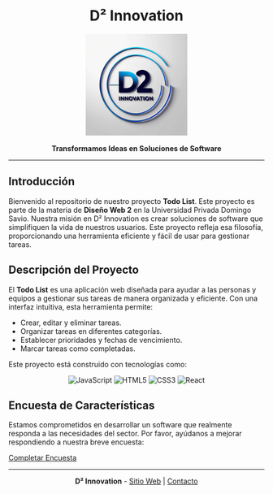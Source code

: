 <div align="center">

# D² Innovation

<img src="https://github.com/temps-code/Class-Project---Web-Design-2/blob/main/logo.jpg?raw=true" alt="D² Innovation Logo" width="200"/>

**Transformamos Ideas en Soluciones de Software**

</div>

---

## Introducción

Bienvenido al repositorio de nuestro proyecto **Todo List**. Este proyecto es parte de la materia de **Diseño Web 2** en la Universidad Privada Domingo Savio. Nuestra misión en D² Innovation es crear soluciones de software que simplifiquen la vida de nuestros usuarios. Este proyecto refleja esa filosofía, proporcionando una herramienta eficiente y fácil de usar para gestionar tareas.

## Descripción del Proyecto

El **Todo List** es una aplicación web diseñada para ayudar a las personas y equipos a gestionar sus tareas de manera organizada y eficiente. Con una interfaz intuitiva, esta herramienta permite:

- Crear, editar y eliminar tareas.
- Organizar tareas en diferentes categorías.
- Establecer prioridades y fechas de vencimiento.
- Marcar tareas como completadas.

Este proyecto está construido con tecnologías como:

<div align="center">
  
![JavaScript](https://img.shields.io/badge/JavaScript-323330?style=for-the-badge&logo=javascript&logoColor=F7DF1E)    ![HTML5](https://img.shields.io/badge/HTML5-E34F26?style=for-the-badge&logo=html5&logoColor=white)	  ![CSS3](https://img.shields.io/badge/CSS3-1572B6?style=for-the-badge&logo=css3&logoColor=white)	  ![React](https://img.shields.io/badge/React-20232A?style=for-the-badge&logo=react&logoColor=61DAFB)

</div>

## Encuesta de Características

Estamos comprometidos en desarrollar un software que realmente responda a las necesidades del sector. Por favor, ayúdanos a mejorar respondiendo a nuestra breve encuesta:

[Completar Encuesta](https://forms.gle/V6DeFqCdXVpgcrPy9)

---

<div align="center">

**D² Innovation** - [Sitio Web](https://sitio-web.com) | [Contacto](mailto:contacto@d2innovation.com)

</div>
